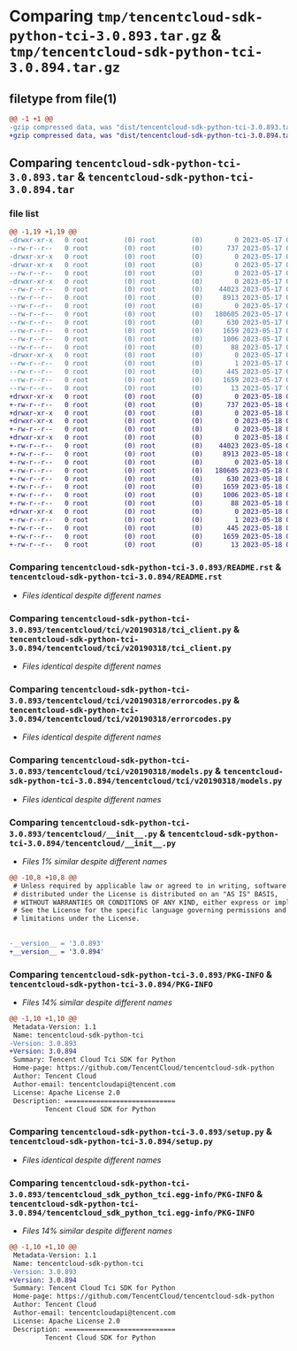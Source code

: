 # Comparing `tmp/tencentcloud-sdk-python-tci-3.0.893.tar.gz` & `tmp/tencentcloud-sdk-python-tci-3.0.894.tar.gz`

## filetype from file(1)

```diff
@@ -1 +1 @@
-gzip compressed data, was "dist/tencentcloud-sdk-python-tci-3.0.893.tar", last modified: Wed May 17 03:41:14 2023, max compression
+gzip compressed data, was "dist/tencentcloud-sdk-python-tci-3.0.894.tar", last modified: Thu May 18 00:37:44 2023, max compression
```

## Comparing `tencentcloud-sdk-python-tci-3.0.893.tar` & `tencentcloud-sdk-python-tci-3.0.894.tar`

### file list

```diff
@@ -1,19 +1,19 @@
-drwxr-xr-x   0 root         (0) root         (0)        0 2023-05-17 03:41:14.000000 tencentcloud-sdk-python-tci-3.0.893/
--rw-r--r--   0 root         (0) root         (0)      737 2023-05-17 03:41:13.000000 tencentcloud-sdk-python-tci-3.0.893/README.rst
-drwxr-xr-x   0 root         (0) root         (0)        0 2023-05-17 03:41:14.000000 tencentcloud-sdk-python-tci-3.0.893/tencentcloud/
-drwxr-xr-x   0 root         (0) root         (0)        0 2023-05-17 03:41:14.000000 tencentcloud-sdk-python-tci-3.0.893/tencentcloud/tci/
--rw-r--r--   0 root         (0) root         (0)        0 2023-05-17 03:41:13.000000 tencentcloud-sdk-python-tci-3.0.893/tencentcloud/tci/__init__.py
-drwxr-xr-x   0 root         (0) root         (0)        0 2023-05-17 03:41:14.000000 tencentcloud-sdk-python-tci-3.0.893/tencentcloud/tci/v20190318/
--rw-r--r--   0 root         (0) root         (0)    44023 2023-05-17 03:41:13.000000 tencentcloud-sdk-python-tci-3.0.893/tencentcloud/tci/v20190318/tci_client.py
--rw-r--r--   0 root         (0) root         (0)     8913 2023-05-17 03:41:13.000000 tencentcloud-sdk-python-tci-3.0.893/tencentcloud/tci/v20190318/errorcodes.py
--rw-r--r--   0 root         (0) root         (0)        0 2023-05-17 03:41:13.000000 tencentcloud-sdk-python-tci-3.0.893/tencentcloud/tci/v20190318/__init__.py
--rw-r--r--   0 root         (0) root         (0)   180605 2023-05-17 03:41:13.000000 tencentcloud-sdk-python-tci-3.0.893/tencentcloud/tci/v20190318/models.py
--rw-r--r--   0 root         (0) root         (0)      630 2023-05-17 03:41:13.000000 tencentcloud-sdk-python-tci-3.0.893/tencentcloud/__init__.py
--rw-r--r--   0 root         (0) root         (0)     1659 2023-05-17 03:41:14.000000 tencentcloud-sdk-python-tci-3.0.893/PKG-INFO
--rw-r--r--   0 root         (0) root         (0)     1006 2023-05-17 03:41:13.000000 tencentcloud-sdk-python-tci-3.0.893/setup.py
--rw-r--r--   0 root         (0) root         (0)       88 2023-05-17 03:41:14.000000 tencentcloud-sdk-python-tci-3.0.893/setup.cfg
-drwxr-xr-x   0 root         (0) root         (0)        0 2023-05-17 03:41:14.000000 tencentcloud-sdk-python-tci-3.0.893/tencentcloud_sdk_python_tci.egg-info/
--rw-r--r--   0 root         (0) root         (0)        1 2023-05-17 03:41:14.000000 tencentcloud-sdk-python-tci-3.0.893/tencentcloud_sdk_python_tci.egg-info/dependency_links.txt
--rw-r--r--   0 root         (0) root         (0)      445 2023-05-17 03:41:14.000000 tencentcloud-sdk-python-tci-3.0.893/tencentcloud_sdk_python_tci.egg-info/SOURCES.txt
--rw-r--r--   0 root         (0) root         (0)     1659 2023-05-17 03:41:14.000000 tencentcloud-sdk-python-tci-3.0.893/tencentcloud_sdk_python_tci.egg-info/PKG-INFO
--rw-r--r--   0 root         (0) root         (0)       13 2023-05-17 03:41:14.000000 tencentcloud-sdk-python-tci-3.0.893/tencentcloud_sdk_python_tci.egg-info/top_level.txt
+drwxr-xr-x   0 root         (0) root         (0)        0 2023-05-18 00:37:44.000000 tencentcloud-sdk-python-tci-3.0.894/
+-rw-r--r--   0 root         (0) root         (0)      737 2023-05-18 00:37:44.000000 tencentcloud-sdk-python-tci-3.0.894/README.rst
+drwxr-xr-x   0 root         (0) root         (0)        0 2023-05-18 00:37:44.000000 tencentcloud-sdk-python-tci-3.0.894/tencentcloud/
+drwxr-xr-x   0 root         (0) root         (0)        0 2023-05-18 00:37:44.000000 tencentcloud-sdk-python-tci-3.0.894/tencentcloud/tci/
+-rw-r--r--   0 root         (0) root         (0)        0 2023-05-18 00:37:44.000000 tencentcloud-sdk-python-tci-3.0.894/tencentcloud/tci/__init__.py
+drwxr-xr-x   0 root         (0) root         (0)        0 2023-05-18 00:37:44.000000 tencentcloud-sdk-python-tci-3.0.894/tencentcloud/tci/v20190318/
+-rw-r--r--   0 root         (0) root         (0)    44023 2023-05-18 00:37:44.000000 tencentcloud-sdk-python-tci-3.0.894/tencentcloud/tci/v20190318/tci_client.py
+-rw-r--r--   0 root         (0) root         (0)     8913 2023-05-18 00:37:44.000000 tencentcloud-sdk-python-tci-3.0.894/tencentcloud/tci/v20190318/errorcodes.py
+-rw-r--r--   0 root         (0) root         (0)        0 2023-05-18 00:37:44.000000 tencentcloud-sdk-python-tci-3.0.894/tencentcloud/tci/v20190318/__init__.py
+-rw-r--r--   0 root         (0) root         (0)   180605 2023-05-18 00:37:44.000000 tencentcloud-sdk-python-tci-3.0.894/tencentcloud/tci/v20190318/models.py
+-rw-r--r--   0 root         (0) root         (0)      630 2023-05-18 00:37:44.000000 tencentcloud-sdk-python-tci-3.0.894/tencentcloud/__init__.py
+-rw-r--r--   0 root         (0) root         (0)     1659 2023-05-18 00:37:44.000000 tencentcloud-sdk-python-tci-3.0.894/PKG-INFO
+-rw-r--r--   0 root         (0) root         (0)     1006 2023-05-18 00:37:44.000000 tencentcloud-sdk-python-tci-3.0.894/setup.py
+-rw-r--r--   0 root         (0) root         (0)       88 2023-05-18 00:37:44.000000 tencentcloud-sdk-python-tci-3.0.894/setup.cfg
+drwxr-xr-x   0 root         (0) root         (0)        0 2023-05-18 00:37:44.000000 tencentcloud-sdk-python-tci-3.0.894/tencentcloud_sdk_python_tci.egg-info/
+-rw-r--r--   0 root         (0) root         (0)        1 2023-05-18 00:37:44.000000 tencentcloud-sdk-python-tci-3.0.894/tencentcloud_sdk_python_tci.egg-info/dependency_links.txt
+-rw-r--r--   0 root         (0) root         (0)      445 2023-05-18 00:37:44.000000 tencentcloud-sdk-python-tci-3.0.894/tencentcloud_sdk_python_tci.egg-info/SOURCES.txt
+-rw-r--r--   0 root         (0) root         (0)     1659 2023-05-18 00:37:44.000000 tencentcloud-sdk-python-tci-3.0.894/tencentcloud_sdk_python_tci.egg-info/PKG-INFO
+-rw-r--r--   0 root         (0) root         (0)       13 2023-05-18 00:37:44.000000 tencentcloud-sdk-python-tci-3.0.894/tencentcloud_sdk_python_tci.egg-info/top_level.txt
```

### Comparing `tencentcloud-sdk-python-tci-3.0.893/README.rst` & `tencentcloud-sdk-python-tci-3.0.894/README.rst`

 * *Files identical despite different names*

### Comparing `tencentcloud-sdk-python-tci-3.0.893/tencentcloud/tci/v20190318/tci_client.py` & `tencentcloud-sdk-python-tci-3.0.894/tencentcloud/tci/v20190318/tci_client.py`

 * *Files identical despite different names*

### Comparing `tencentcloud-sdk-python-tci-3.0.893/tencentcloud/tci/v20190318/errorcodes.py` & `tencentcloud-sdk-python-tci-3.0.894/tencentcloud/tci/v20190318/errorcodes.py`

 * *Files identical despite different names*

### Comparing `tencentcloud-sdk-python-tci-3.0.893/tencentcloud/tci/v20190318/models.py` & `tencentcloud-sdk-python-tci-3.0.894/tencentcloud/tci/v20190318/models.py`

 * *Files identical despite different names*

### Comparing `tencentcloud-sdk-python-tci-3.0.893/tencentcloud/__init__.py` & `tencentcloud-sdk-python-tci-3.0.894/tencentcloud/__init__.py`

 * *Files 1% similar despite different names*

```diff
@@ -10,8 +10,8 @@
 # Unless required by applicable law or agreed to in writing, software
 # distributed under the License is distributed on an "AS IS" BASIS,
 # WITHOUT WARRANTIES OR CONDITIONS OF ANY KIND, either express or implied.
 # See the License for the specific language governing permissions and
 # limitations under the License.
 
 
-__version__ = '3.0.893'
+__version__ = '3.0.894'
```

### Comparing `tencentcloud-sdk-python-tci-3.0.893/PKG-INFO` & `tencentcloud-sdk-python-tci-3.0.894/PKG-INFO`

 * *Files 14% similar despite different names*

```diff
@@ -1,10 +1,10 @@
 Metadata-Version: 1.1
 Name: tencentcloud-sdk-python-tci
-Version: 3.0.893
+Version: 3.0.894
 Summary: Tencent Cloud Tci SDK for Python
 Home-page: https://github.com/TencentCloud/tencentcloud-sdk-python
 Author: Tencent Cloud
 Author-email: tencentcloudapi@tencent.com
 License: Apache License 2.0
 Description: ============================
         Tencent Cloud SDK for Python
```

### Comparing `tencentcloud-sdk-python-tci-3.0.893/setup.py` & `tencentcloud-sdk-python-tci-3.0.894/setup.py`

 * *Files identical despite different names*

### Comparing `tencentcloud-sdk-python-tci-3.0.893/tencentcloud_sdk_python_tci.egg-info/PKG-INFO` & `tencentcloud-sdk-python-tci-3.0.894/tencentcloud_sdk_python_tci.egg-info/PKG-INFO`

 * *Files 14% similar despite different names*

```diff
@@ -1,10 +1,10 @@
 Metadata-Version: 1.1
 Name: tencentcloud-sdk-python-tci
-Version: 3.0.893
+Version: 3.0.894
 Summary: Tencent Cloud Tci SDK for Python
 Home-page: https://github.com/TencentCloud/tencentcloud-sdk-python
 Author: Tencent Cloud
 Author-email: tencentcloudapi@tencent.com
 License: Apache License 2.0
 Description: ============================
         Tencent Cloud SDK for Python
```

